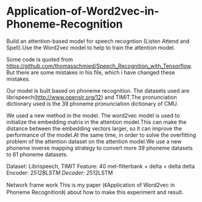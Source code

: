 # Application-of-Word2vec-in-Phoneme-Recognition
Build an attention-based model for speech recogntion (Listen Attend and Spell).Use the Word2vec model to help to train the attention model.

Some code is quoted from https://github.com/thomasschmied/Speech_Recognition_with_Tensorflow. But there are some mistakes in his file, which i have changed these mistakes.

Our model is built based on phoneme recognition. The datasets used are librispeech(http://www.openslr.org/12) and TIMIT.The pronunciation dictionary used is the 39 phoneme pronunciation dictionary of CMU.

We used a new method in the model. The word2vec model is used to initialize the embedding matrix in the attention model.This can make the distance between the embedding vectors larger, so it can improve the performance of the model.At the same time, in order to solve the overfitting problem of the attention dataset on the attention model.We use a new phoneme inverse mapping strategy to convert more 39 phoneme datasets to 61 phoneme datasets.

Dataset: Librispeech, TIMIT
Feature: 40 mel-filterbank + delta + delta delta
Encoder: 2*512BLSTM
Decoder: 2*512LSTM

Network frame work
This is my paper (《Application of Word2vec in Phoneme Recognition》) about how to make this experiment and result.

